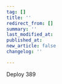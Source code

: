 ```yaml
---
tag: []
title: ''
redirect_from: []
summary: ''
last_modified_at: 
published_at: 
new_article: false
changelog: ''

---
```

Deploy 389